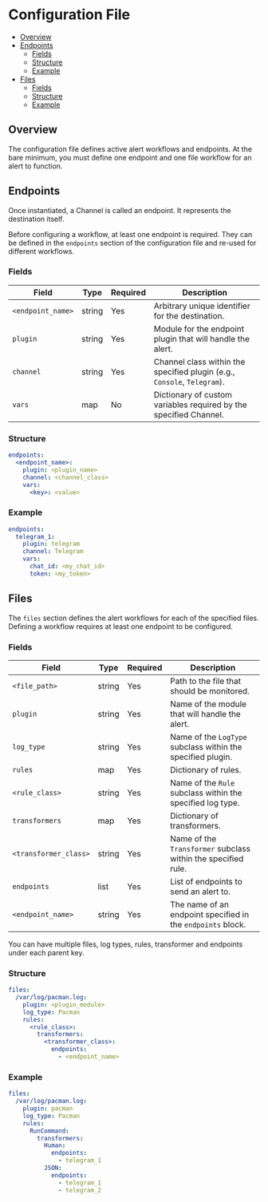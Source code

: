 # Configuration File

- [Overview](#overview)
- [Endpoints](#endpoints)
  - [Fields](#fields)
  - [Structure](#structure)
  - [Example](#example)
- [Files](#files)
  - [Fields](#fields-1)
  - [Structure](#structure-1)
  - [Example](#example-1)

## Overview

The configuration file defines active alert workflows and endpoints. At the bare minimum, you must define one endpoint and one file workflow for an alert to function.

## Endpoints

Once instantiated, a Channel is called an endpoint. It represents the destination itself.

Before configuring a workflow, at least one endpoint is required. They can be defined in the `endpoints` section of the configuration file and re-used for different workflows.

### Fields

| Field             | Type   | Required | Description                                                              |
| ----------------- | ------ | -------- | ------------------------------------------------------------------------ |
| `<endpoint_name>` | string | Yes      | Arbitrary unique identifier for the destination.                         |
| `plugin`          | string | Yes      | Module for the endpoint plugin that will handle the alert.               |
| `channel`         | string | Yes      | Channel class within the specified plugin (e.g., `Console`, `Telegram`). |
| `vars`            | map    | No       | Dictionary of custom variables required by the specified Channel.        |

### Structure

```yaml
endpoints:
  <endpoint_name>:
    plugin: <plugin_name>
    channel: <channel_class>
    vars:
      <key>: <value>
```

### Example

```yaml
endpoints:
  telegram_1:
    plugin: telegram
    channel: Telegram
    vars:
      chat_id: <my_chat_id>
      token: <my_token>
```

## Files

The `files` section defines the alert workflows for each of the specified files. Defining a workflow requires at least one endpoint to be configured.

### Fields

| Field                 | Type   | Required | Description                                                   |
| --------------------- | ------ | -------- | ------------------------------------------------------------- |
| `<file_path>`         | string | Yes      | Path to the file that should be monitored.                    |
| `plugin`              | string | Yes      | Name of the module that will handle the alert.                |
| `log_type`            | string | Yes      | Name of the `LogType` subclass within the specified plugin.   |
| `rules`               | map    | Yes      | Dictionary of rules.                                          |
| `<rule_class>`        | string | Yes      | Name of the `Rule` subclass within the specified log type.    |
| `transformers`        | map    | Yes      | Dictionary of transformers.                                   |
| `<transformer_class>` | string | Yes      | Name of the `Transformer` subclass within the specified rule. |
| `endpoints`           | list   | Yes      | List of endpoints to send an alert to.                        |
| `<endpoint_name>`     | string | Yes      | The name of an endpoint specified in the `endpoints` block.   |

You can have multiple files, log types, rules, transformer and endpoints under each parent key.

### Structure

```yaml
files:
  /var/log/pacman.log:
    plugin: <plugin_module>
    log_type: Pacman
    rules:
      <rule_class>:
        transformers:
          <transformer_class>:
            endpoints:
              - <endpoint_name>
```

### Example

```yaml
files:
  /var/log/pacman.log:
    plugin: pacman
    log_type: Pacman
    rules:
      RunCommand:
        transformers:
          Human:
            endpoints:
              - telegram_1
          JSON:
            endpoints:
              - telegram_1
              - telegram_2
```